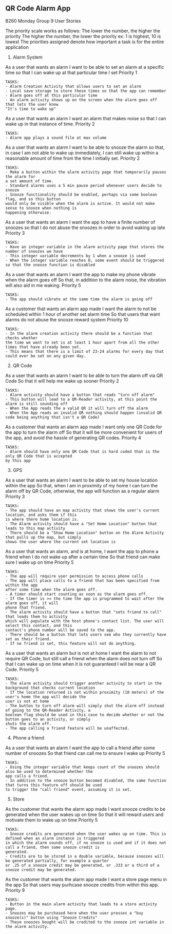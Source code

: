 QR Code Alarm App
----------------

B260 Monday Group 9 User Stories

The priority scale works as follows:
The lower the number, the higher the priority
The higher the number, the lower the priority
ex: 1 is highest, 10 is lowest
The priorities assigned denote how important a task is for the entire application

1. Alarm System

As a user that wants an alarm
I want to be able to set an alarm at a specific time
so that I can wake up at that particular time I set
Priority 1

	TASKS:
	- Alarm Creation Activity that allows users to set an alarm
	- Local save storage to store these times so that the app can remember
	- Alarm goes off at this particular time
	- An alarm activity shows up on the screen when the alarm goes off that lets the user know
	"It's time to wake up"

As a user that wants an alarm
I want an alarm that makes noise
so that I can wake up in that instance of time.
Priority 2

	TASKS:
	- Alarm app plays a sound file at max volume

As a user that wants an alarm
I want to be able to snooze the alarm
so that, in case I am not able to wake up immediately, I can still wake up within a reasonable amount of time
from the time I initially set.
Priority 2

	TASKS:
	- Make a button within the alarm activity page that temporarily pauses the alarm for
	a set amount of time.
	- Standard alarms uses a 5 min pause period whenever users decide to snooze
	- Snooze functionality should be enabled, perhaps via some boolean flag, and so this button
	would only be visible when the alarm is active. It would not make sense to snooze when nothing is
	happening otherwise.

As a user that wants an alarm
I want the app to have a finite number of snoozes
so that I do not abuse the snoozes in order to avoid waking up late
Priority 3

	TASKS:
	- Have an integer variable in the alarm activity page that stores the number of snoozes we have
	- This integer variable decrements by 1 when a snooze is used
	- When the integer variable reaches 0, some event should be triggered so that the snooze function is disabled

As a user that wants an alarm
I want the app to make my phone vibrate when the alarm goes off
So that, in addition to the alarm noise, the vibration will also aid in me waking.
Priority 5

	TASKS:
	- The app should vibrate at the same time the alarm is going off

As a customer that wants an alarm app made
I want the alarm to not be scheduled within 1 hour of another set alarm time
So that users that want alarms do not abuse the snooze reward system
Priority 10

	TASKS:
	- In the alarm creation activity there should be a function that checks whether
	the time we want to set is at least 1 hour apart from all the other times that have already been set.
	- This means that there is a limit of 23-24 alarms for every day that could ever be set on any given day.

2. QR Code

As a user that wants an alarm
I want to be able to turn the alarm off via QR Code
So that it will help me wake up sooner
Priority 2

	TASKS:
	- Alarm activity should have a button that reads "turn off alarm"
	- This button will lead to a QR-Reader activity, at this point the alarm is still sounding off
	- When the App reads the a valid QR it will turn off the alarm
	- When the App reads an invalid QR nothing should happen (invalid QR code being anything that isn't a QR Code)

As a customer that wants an alarm app made
I want only one QR Code for the app to turn the alarm off
So that it will be more convenient for users of the app, and avoid the hassle of generating QR codes.
Priority 4

	TASKS:
	- Alarm should have only one QR Code that is hard coded that is the only QR Code that is accepted
	by this app

3. GPS

As a user that wants an alarm
I want to be able to set my house location within the app
So that, when I am in proximity of my home I can turn the alarm off by QR Code, otherwise, the app will function
as a regular alarm
Priority 3

	TASKS:
	- The app should have an map activity that shows the user's current location, and asks them if this
	is where there home location is.
	- The Alarm activity should have a "Set Home Location" button that leads to this map activity
	- There should be a "Show Home Location" button on the Alarm Activity that pulls up the map, but simply
	shows the user where the current set location is

As a user that wants an alarm, and is at home,
I want the app to phone a friend when I do not wake up after a certain time
So that friend can make sure I wake up on time
Priority 5

	TASKS:
	- The app will require user permission to access phone calls
	- The app will place calls to a friend that has been specified from within the app
	after some time when the alarm goes off.
	- A timer should start counting as soon as the alarm goes off.
	- If the timer is >= the time the app is programmed to wait after the alarm goes off, it will
	phone that friend.
	- The alarm activity should have a button that "sets friend to call" that leads them to activity
	which will populate with the host phone's contact list. The user will select this contact, and this
	contact's phone number will be saved to the app.
	- There should be a button that lets users see who they currently have set as their friend.
	- If no friend is set, this feature will not do anything.

As a user that wants an alarm but is not at home
I want the alarm to not require QR Code, but still call a friend when the alarm does not turn off
So that I can wake up on time when it is not guaranteed I will be near a QR Code.
Priority 5

	TASKS:
	- The alarm activity should trigger another activity to start in the background that checks current location
	- If the location returned is not within proximity (10 meters) of the user's home the app will decide the
	user is not at home
	- The button to turn off alarm will simply shut the alarm off instead of going to the QR-Reader Activity, a
	boolean flag should be used in this case to decide whether or not the button goes to an activity, or simply
	shuts the alarm off.
	- The app calling a friend feature will be unaffected.

4. Phone a friend

As a user that wants an alarm
I want the app to call a friend after some number of snoozes
So that friend can call me to ensure I wake up
Priority 5

	TASKS:
	- Using the integer variable that keeps count of the snoozes should also be used to determined whether the
	app calls a friend.
	- In addition to the snooze button becomed disabled, the same function that turns this feature off should be used
	to trigger the "call friend" event, assuming it is set.

5. Store

As the customer that wants the alarm app made
I want snooze credits to be generated when the user wakes up on time
So that it will reward users and motivate them to wake up on time
Priority 5

	TASKS:
	- Snooze credits are generated when the user wakes up on time. This is defined when an alarm instance is triggered
	in which the alarm sounds off, if no snooze is used and if it does not call a friend, then some snooze credit is
	generated.
	- Credits are to be stored in a double variable, because snoozes will be generated partially, for example a quarter
	or .25 of a snooze credit may be generated, or .333 or a third of a snooze credit may be generated.

As the customer that wants the alarm app made
I want a store page menu in the app
So that users may purhcase snooze credits from within this app. 
Priority 9

	TASKS:
	- Button in the main alarm activity that leads to a store activity page.
	- Snoozes may be purchased here when the user presses a "buy snooze(s)" button using "Snooze Credits"
	- These snoozes bought will be credited to the snooze int variable in the alarm activity.
